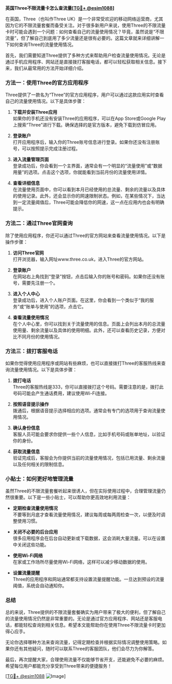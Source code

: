**英国Three不限流量卡怎么查流量[[TG💪+ @esim1088](https://t.me/s/esim1088)]**

在英国，Three（也叫作Three UK）是一个非常受欢迎的移动网络运营商，尤其因为它的不限流量套餐而备受关注。对于很多新用户来说，使用Three的不限流量卡时可能会遇到一个问题：如何查看自己的流量使用情况？毕竟，虽然说是“不限流量”，但了解自己到底用了多少流量还是很有必要的。这篇文章就来详细讲解一下如何查询Three的流量使用情况。

首先，我们需要知道Three提供了多种方式来帮助用户检查流量使用情况。无论是通过手机应用程序、网站还是直接拨打客服电话，都可以轻松获取相关信息。接下来，我们从最常用的方法开始详细介绍。

### 方法一：使用Three的官方应用程序

Three提供了一款名为“Three”的官方应用程序，用户可以通过这款应用实时查看自己的流量使用情况。以下是具体步骤：

1. **下载并安装Three应用**  
   如果你的手机还没有安装Three的应用程序，可以在App Store或Google Play上搜索“Three”进行下载。确保选择的是官方版本，避免下载到仿冒应用。

2. **登录账户**  
   打开应用程序后，输入你的Three账号信息进行登录。如果你还没有注册账号，可以按照提示完成注册过程。

3. **进入流量管理页面**  
   登录成功后，你会看到一个主界面，通常会有一个明显的“流量使用”或“数据用量”的选项。点击这个选项，你就能看到当前月份的流量使用详情。

4. **查看详细信息**  
   在流量使用页面中，你可以看到本月已经使用的总流量、剩余的流量以及具体的使用记录。此外，还会显示你的网速限制状态。例如，在某些情况下，当达到一定流量阈值后，Three可能会降低你的网速，这一点在应用内也会有明确提示。

### 方法二：通过Three官网查询

除了使用应用程序，你还可以通过Three的官方网站来查看流量使用情况。以下是操作步骤：

1. **访问Three官网**  
   打开浏览器，输入网址www.three.co.uk，进入Three的官方网站。

2. **登录账户**  
   在网站右上角找到“登录”按钮，点击后输入你的账号和密码。如果你还没有账号，需要先注册一个。

3. **进入个人中心**  
   登录成功后，进入个人账户页面。在这里，你会看到一个类似于“我的服务”或“账单与使用”的选项，点击它。

4. **查看流量使用情况**  
   在个人中心里，你可以找到关于流量使用的信息。页面上会列出本月的总流量使用量、剩余流量以及具体的使用明细。此外，还可以查看历史记录，方便对比不同月份的使用情况。

### 方法三：拨打客服电话

如果你觉得使用应用程序或网站有些麻烦，也可以直接拨打Three的客服热线来查询流量使用情况。以下是具体步骤：

1. **拨打电话**  
   Three的客服热线是333，你可以直接拨打这个号码。需要注意的是，拨打此号码可能会产生通话费用，建议使用Wi-Fi连接。

2. **按照语音提示操作**  
   拨通后，根据语音提示选择相应的选项。通常会有专门的选项用于查询流量使用情况。

3. **确认身份信息**  
   客服人员可能会要求你提供一些个人信息，比如手机号码或账单地址，以验证你的身份。

4. **获取流量信息**  
   验证完成后，客服会为你提供当前的流量使用情况，包括已用流量、剩余流量以及任何相关的限制信息。

### 小贴士：如何更好地管理流量

虽然Three的不限流量套餐听起来很诱人，但在实际使用过程中，合理管理流量仍然很重要。以下是一些小贴士，可以帮助你更高效地利用流量：

- **定期检查流量使用情况**  
  不要等到月底才查看流量使用情况，建议每周或每两周检查一次，以便及时调整使用习惯。

- **关闭不必要的后台应用**  
  很多应用程序会在后台自动更新或下载数据，这会消耗大量流量。可以在设置中关闭这些功能。

- **使用Wi-Fi网络**  
  在家或工作场所尽量使用Wi-Fi网络，这样可以减少移动数据的使用。

- **设置流量提醒**  
  Three的应用程序和网站通常都支持设置流量提醒功能。一旦达到预设的流量阈值，系统会自动通知你。

### 总结

总的来说，Three提供的不限流量套餐确实为用户带来了极大的便利，但了解自己的流量使用情况仍然是非常重要的。无论是通过官方应用程序、网站还是客服电话，都能轻松查询到相关信息。希望本文能帮助你在使用Three不限流量卡时更加得心应手。

无论你选择哪种方法来查询流量，记得定期检查并根据实际情况调整使用策略。如果你还有其他疑问，随时可以联系Three的客服团队，他们会尽力为你解答。

最后，再次提醒大家，合理使用流量不仅能够节省开支，还能避免不必要的麻烦。希望每位用户都能充分享受到Three带来的便捷服务！

[[TG💪+ @esim1088](https://t.me/s/esim1088) ![Image](https://i.postimg.cc/4NQfJmqS/Snipaste-2025-05-13-00-14-12.png)]